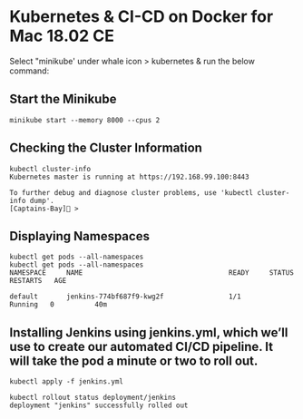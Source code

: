 # Kubernetes & CI-CD on Docker for Mac 18.02 CE

Select "minikube' under whale icon > kubernetes & run the below command:

## Start the Minikube

```
minikube start --memory 8000 --cpus 2
```

## Checking the Cluster Information

```
kubectl cluster-info
Kubernetes master is running at https://192.168.99.100:8443

To further debug and diagnose cluster problems, use 'kubectl cluster-info dump'.
[Captains-Bay]🚩 >
```



## Displaying Namespaces

```
kubectl get pods --all-namespaces
kubectl get pods --all-namespaces
NAMESPACE     NAME                                    READY     STATUS    RESTARTS   AGE

default       jenkins-774bf687f9-kwg2f                1/1       Running   0          40m

```
## Installing Jenkins using jenkins.yml, which we’ll use to create our automated CI/CD pipeline. It will take the pod a minute or two to roll out.

```
kubectl apply -f jenkins.yml
```

```
kubectl rollout status deployment/jenkins
deployment "jenkins" successfully rolled out
```





